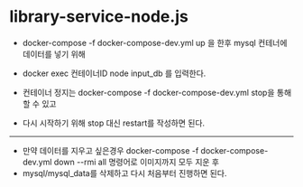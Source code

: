# library-service-node.js

- docker-compose -f docker-compose-dev.yml up 을 한후 mysql 컨테너에 데이터를 넣기 위해
- docker exec 컨테이너ID node input_db 를 입력한다.
  
- 컨테이너 정지는 docker-compose -f docker-compose-dev.yml stop을 통해 할 수 있고
- 다시 시작하기 위해 stop 대신 restart를 작성하면 된다.

----
- 만약 데이터를 지우고 싶은경우 docker-compose -f docker-compose-dev.yml down --rmi all 명령어로 이미지까지 모두 지운 후
- mysql/mysql_data를 삭제하고 다시 처음부터 진행하면 된다.
